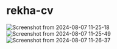 # rekha-cv

![Screenshot from 2024-08-07 11-25-18](https://github.com/user-attachments/assets/79d155cd-1731-4639-b788-a003735a173f)
![Screenshot from 2024-08-07 11-25-49](https://github.com/user-attachments/assets/f83fec4a-dd9c-437a-9b8d-fd2d3c8cb13f)
![Screenshot from 2024-08-07 11-26-37](https://github.com/user-attachments/assets/0183cdec-cc5c-458a-bd47-b0b8c9e7989c)
